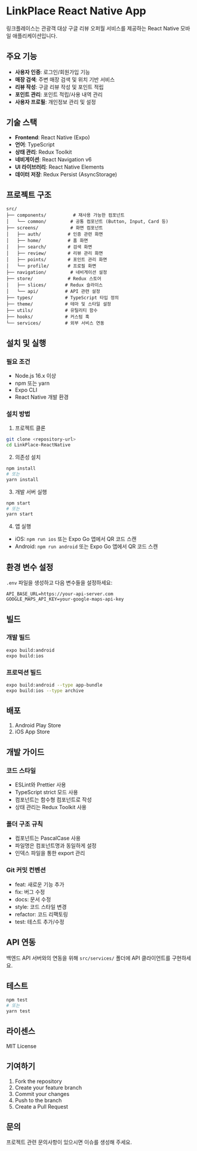 # LinkPlace React Native App

링크플레이스는 관광객 대상 구글 리뷰 오퍼월 서비스를 제공하는 React Native 모바일 애플리케이션입니다.

## 주요 기능

- **사용자 인증**: 로그인/회원가입 기능
- **매장 검색**: 주변 매장 검색 및 위치 기반 서비스
- **리뷰 작성**: 구글 리뷰 작성 및 포인트 적립
- **포인트 관리**: 포인트 적립/사용 내역 관리
- **사용자 프로필**: 개인정보 관리 및 설정

## 기술 스택

- **Frontend**: React Native (Expo)
- **언어**: TypeScript
- **상태 관리**: Redux Toolkit
- **네비게이션**: React Navigation v6
- **UI 라이브러리**: React Native Elements
- **데이터 저장**: Redux Persist (AsyncStorage)

## 프로젝트 구조

```
src/
├── components/          # 재사용 가능한 컴포넌트
│   └── common/         # 공통 컴포넌트 (Button, Input, Card 등)
├── screens/            # 화면 컴포넌트
│   ├── auth/          # 인증 관련 화면
│   ├── home/          # 홈 화면
│   ├── search/        # 검색 화면
│   ├── review/        # 리뷰 관리 화면
│   ├── points/        # 포인트 관리 화면
│   └── profile/       # 프로필 화면
├── navigation/         # 네비게이션 설정
├── store/             # Redux 스토어
│   ├── slices/       # Redux 슬라이스
│   └── api/          # API 관련 설정
├── types/            # TypeScript 타입 정의
├── theme/            # 테마 및 스타일 설정
├── utils/            # 유틸리티 함수
├── hooks/            # 커스텀 훅
└── services/         # 외부 서비스 연동
```

## 설치 및 실행

### 필요 조건

- Node.js 16.x 이상
- npm 또는 yarn
- Expo CLI
- React Native 개발 환경

### 설치 방법

1. 프로젝트 클론
```bash
git clone <repository-url>
cd LinkPlace-ReactNative
```

2. 의존성 설치
```bash
npm install
# 또는
yarn install
```

3. 개발 서버 실행
```bash
npm start
# 또는
yarn start
```

4. 앱 실행
- iOS: `npm run ios` 또는 Expo Go 앱에서 QR 코드 스캔
- Android: `npm run android` 또는 Expo Go 앱에서 QR 코드 스캔

## 환경 변수 설정

`.env` 파일을 생성하고 다음 변수들을 설정하세요:

```
API_BASE_URL=https://your-api-server.com
GOOGLE_MAPS_API_KEY=your-google-maps-api-key
```

## 빌드

### 개발 빌드
```bash
expo build:android
expo build:ios
```

### 프로덕션 빌드
```bash
expo build:android --type app-bundle
expo build:ios --type archive
```

## 배포

1. Android Play Store
2. iOS App Store

## 개발 가이드

### 코드 스타일

- ESLint와 Prettier 사용
- TypeScript strict 모드 사용
- 컴포넌트는 함수형 컴포넌트로 작성
- 상태 관리는 Redux Toolkit 사용

### 폴더 구조 규칙

- 컴포넌트는 PascalCase 사용
- 파일명은 컴포넌트명과 동일하게 설정
- 인덱스 파일을 통한 export 관리

### Git 커밋 컨벤션

- feat: 새로운 기능 추가
- fix: 버그 수정
- docs: 문서 수정
- style: 코드 스타일 변경
- refactor: 코드 리팩토링
- test: 테스트 추가/수정

## API 연동

백엔드 API 서버와의 연동을 위해 `src/services/` 폴더에 API 클라이언트를 구현하세요.

## 테스트

```bash
npm test
# 또는
yarn test
```

## 라이센스

MIT License

## 기여하기

1. Fork the repository
2. Create your feature branch
3. Commit your changes
4. Push to the branch
5. Create a Pull Request

## 문의

프로젝트 관련 문의사항이 있으시면 이슈를 생성해 주세요.
